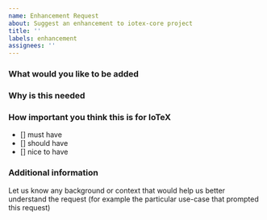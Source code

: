 ```yaml
---
name: Enhancement Request
about: Suggest an enhancement to iotex-core project
title: ''
labels: enhancement
assignees: ''
---
```


<!-- Please only use this template for submitting enhancement requests -->

### What would you like to be added

### Why is this needed

### How important you think this is for IoTeX
- [] must have
- [] should have
- [] nice to have

### Additional information
Let us know any background or context that would help us better understand the request (for example the particular use-case that prompted this request)